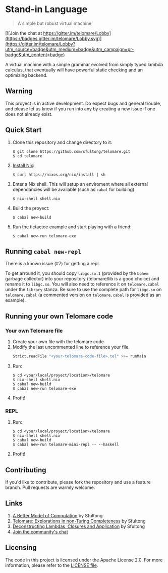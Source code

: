 # Stand-in Language
> A simple but robust virtual machine

[![Join the chat at https://gitter.im/telomare/Lobby](https://badges.gitter.im/telomare/Lobby.svg)](https://gitter.im/telomare/Lobby?utm_source=badge&utm_medium=badge&utm_campaign=pr-badge&utm_content=badge)

A virtual machine with a simple grammar evolved from simply typed lambda calculus, that eventually will have powerful static checking and an optimizing backend.

## Warning
This proyect is in active development. Do expect bugs and general trouble, and please let us know if you run into any by creating a new issue if one does not already exist.

## Quick Start

1. Clone this repository and change directory to it:
   ```
   $ git clone https://github.com/sfultong/telomare.git
   $ cd telomare
   ```
2. [Install Nix](https://nixos.org/nix/download.html):
   ```
   $ curl https://nixos.org/nix/install | sh
   ```
3. Enter a Nix shell. This will setup an enviroment where all external dependancies will be available (such as `cabal` for building):
   ```
   $ nix-shell shell.nix
   ```
4. Build the proyect:
   ```
   $ cabal new-build
   ```
5. Run the tictactoe example and start playing with a friend:
   ```
   $ cabal new-run telomare-exe
   ```

## Running `cabal new-repl`

There is a known issue (#7) for getting a repl.

To get arround it, you should copy `libgc.so.1` (provided by the `bohem` garbage collector) into your repository (telomare/lib is a good choice) and rename it to `libgc.so`. You will also need to reference it on `telomare.cabal` under the `library` stanza. Be sure to use the complete path for `libgc.so` on `telomare.cabal` (a commented version on `telomare.cabal` is provided as an example).


## Running your own Telomare code

### Your own Telomare file
1. Create your own file with the telomare code
2. Modify the last uncommented line to reference your file.
   ```haskell
   Strict.readFile "<your-telomare-code-file>.tel" >>= runMain
   ```
3. Run:
   ```
   $ cd <your/local/proyect/location>/telomare
   $ nix-shell shell.nix
   $ cabal new-build
   $ cabal new-run telomare-exe
   ```
4. Profit!
### REPL
1. Run:
   ```
   $ cd <your/local/proyect/location>/telomare
   $ nix-shell shell.nix
   $ cabal new-build
   $ cabal new-run telomare-mini-repl -- --haskell
   ```
2. Profit!
   
## Contributing
If you'd like to contribute, please fork the repository and use a feature branch. Pull requests are warmly welcome.

## Links
1. [A Better Model of Computation](http://sfultong.blogspot.com/2016/12/a-better-model-of-computation.html?m=1) by Sfultong
2. [Telomare: Explorations in non-Turing Completeness](http://sfultong.blogspot.com/2017/09/telomare-explorations-in-non-turing.html?m=1) by Sfultong
3. [Deconstructing Lambdas, Closures and Application](http://sfultong.blogspot.com/2018/04/deconstructing-lambdas-closures-and.html?m=1) by Sfultong
4. [Join the community's chat](https://gitter.im/telomare/Lobby)


## Licensing
The code in this project is licensed under the Apache License 2.0. For more information, please refer to the [LICENSE file](https://github.com/sfultong/telomare/blob/master/LICENSE).

